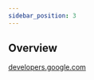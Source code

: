 ```yaml
---
sidebar_position: 3
---
```


## Overview

[developers.google.com](https://developers.google.com/search/docs/fundamentals/seo-starter-guide)
